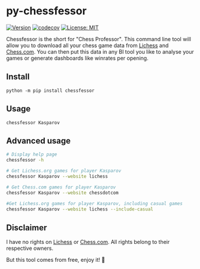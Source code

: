 # py-chessfessor
[![Version](https://img.shields.io/pypi/pyversions/chessfessor)](https://pypi.org/project/chessfessor)
[![codecov](https://codecov.io/gh/FrequentlyMissedDeadlines/py-chessfessor/branch/main/graph/badge.svg)](https://codecov.io/github/FrequentlyMissedDeadlines/py-chessfessor?branch=master)
[![License: MIT](https://img.shields.io/badge/License-MIT-yellow.svg)](https://opensource.org/licenses/MIT)

Chessfessor is the short for "Chess Professor". This command line tool will allow you to download all your chess game data from [Lichess](https://lichess.org/) and [Chess.com](https://www.chess.com/). You can then put this data in any BI tool you like to analyse your games or generate dashboards like winrates per opening.

## Install

```
python -m pip install chessfessor
```

## Usage

```
chessfessor Kasparov
```

## Advanced usage

```bash
# Display help page
chessfessor -h

# Get Lichess.org games for player Kasparov
chessfessor Kasparov --website lichess

# Get Chess.com games for player Kasparov
chessfessor Kasparov --website chessdotcom

#Get Lichess.org games for player Kasparov, including casual games
chessfessor Kasparov --website lichess --include-casual
```

## Disclaimer
I have no rights on [Lichess](https://lichess.org/) or [Chess.com](https://www.chess.com/). All rights belong to their respective owners.

But this tool comes from free, enjoy it! 🎉